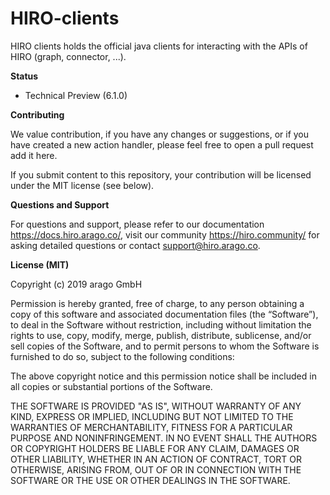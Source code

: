 # HIRO-clients

HIRO clients holds the official java clients for interacting with the APIs of HIRO (graph, connector, ...).

**Status**

- Technical Preview (6.1.0)

**Contributing**

We value contribution, if you have any changes or suggestions, or if you have created a new action handler, please feel free to open a pull request add it here.

If you submit content to this repository, your contribution will be licensed under the MIT license (see below).

**Questions and Support**

For questions and support, please refer to our documentation https://docs.hiro.arago.co/, visit our community https://hiro.community/ for asking detailed questions or contact support@hiro.arago.co.

**License (MIT)**

Copyright (c) 2019 arago GmbH

Permission is hereby granted, free of charge, to any person obtaining a copy of this software and associated documentation files (the “Software”), to deal in the Software without restriction, including without limitation the rights to use, copy, modify, merge, publish, distribute, sublicense, and/or sell copies of the Software, and to permit persons to whom the Software is furnished to do so, subject to the following conditions:

The above copyright notice and this permission notice shall be included in all copies or substantial portions of the Software.

THE SOFTWARE IS PROVIDED "AS IS", WITHOUT WARRANTY OF ANY KIND, EXPRESS OR IMPLIED, INCLUDING BUT NOT LIMITED TO THE WARRANTIES OF MERCHANTABILITY, FITNESS FOR A PARTICULAR PURPOSE AND NONINFRINGEMENT. IN NO EVENT SHALL THE AUTHORS OR COPYRIGHT HOLDERS BE LIABLE FOR ANY CLAIM, DAMAGES OR OTHER LIABILITY, WHETHER IN AN ACTION OF CONTRACT, TORT OR OTHERWISE, ARISING FROM, OUT OF OR IN CONNECTION WITH THE SOFTWARE OR THE USE OR OTHER DEALINGS IN THE SOFTWARE.

